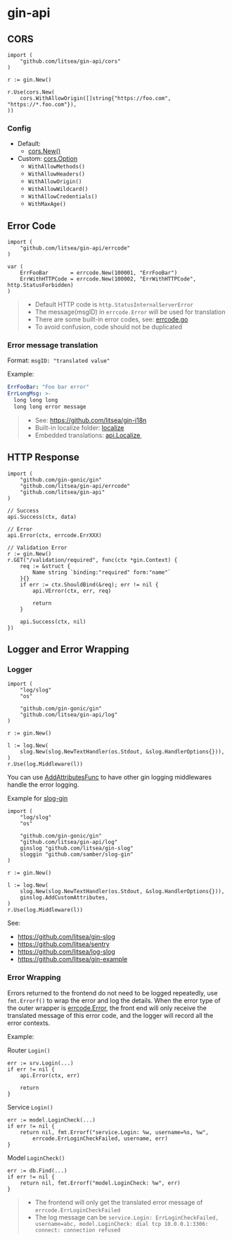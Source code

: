 # gin-api

## CORS

```golang
import (
	"github.com/litsea/gin-api/cors"
)

r := gin.New()

r.Use(cors.New(
	cors.WithAllowOrigin([]string{"https://foo.com", "https://*.foo.com"}),
))
```

### Config

* Default:
  * [cors.New()](cors/middleware.go)
* Custom: [cors.Option](cors/option.go)
  * `WithAllowMethods()`
  * `WithAllowHeaders()`
  * `WithAllowOrigin()`
  * `WithAllowWildcard()`
  * `WithAllowCredentials()`
  * `WithMaxAge()`

## Error Code

```golang
import (
	"github.com/litsea/gin-api/errcode"
)

var (
	ErrFooBar       = errcode.New(100001, "ErrFooBar")
	ErrWithHTTPCode = errcode.New(100002, "ErrWithHTTPCode", http.StatusForbidden)
)
```

> * Default HTTP code is `http.StatusInternalServerError`
> * The message(msgID) in `errcode.Error` will be used for translation
> * There are some built-in error codes, see: [errcode.go](errcode/errcode.go)
> * To avoid confusion, code should not be duplicated

### Error message translation

Format: `msgID: "translated value"`

Example:

```yaml
ErrFooBar: "Foo bar error"
ErrLongMsg: >-
  long long long
  long long error message
```

> * See: https://github.com/litsea/gin-i18n
> * Built-in localize folder: [localize](localize)
> * Embedded translations: [api.Localize](api.go),

## HTTP Response

```golang
import (
	"github.com/gin-gonic/gin"
	"github.com/litsea/gin-api/errcode"
	"github.com/litsea/gin-api"
)

// Success
api.Success(ctx, data)

// Error
api.Error(ctx, errcode.ErrXXX)

// Validation Error
r := gin.New()
r.GET("/validation/required", func(ctx *gin.Context) {
	req := &struct {
		Name string `binding:"required" form:"name"`
	}{}
	if err := ctx.ShouldBind(&req); err != nil {
		api.VError(ctx, err, req)

		return
	}

	api.Success(ctx, nil)
})
```

## Logger and Error Wrapping

### Logger

```golang
import (
	"log/slog"
	"os"

	"github.com/gin-gonic/gin"
	"github.com/litsea/gin-api/log"
)

r := gin.New()

l := log.New(
	slog.New(slog.NewTextHandler(os.Stdout, &slog.HandlerOptions{})),
)
r.Use(log.Middleware(l))
```

You can use [AddAttributesFunc](log/log.go) to have other gin logging middlewares handle the error logging.

Example for [slog-gin](https://github.com/samber/slog-gin)

```golang
import (
	"log/slog"
	"os"

	"github.com/gin-gonic/gin"
	"github.com/litsea/gin-api/log"
	ginslog "github.com/litsea/gin-slog"
	sloggin "github.com/samber/slog-gin"
)

r := gin.New()

l := log.New(
	slog.New(slog.NewTextHandler(os.Stdout, &slog.HandlerOptions{})),
	ginslog.AddCustomAttributes,
)
r.Use(log.Middleware(l))
```

See:

* https://github.com/litsea/gin-slog
* https://github.com/litsea/sentry
* https://github.com/litsea/log-slog
* https://github.com/litsea/gin-example

### Error Wrapping

Errors returned to the frontend do not need to be logged repeatedly, use `fmt.Errorf()` to wrap the error and log the details. When the error type of the outer wrapper is [errcode.Error](errcode/errcode.go), the front end will only receive the translated message of this error code, and the logger will record all the error contexts.

Example:

Router `Login()`

```golang
err := srv.Login(...)
if err != nil {
	api.Error(ctx, err)

	return
}
```

Service `Login()`

```golang
err := model.LoginCheck(...)
if err != nil {
	return nil, fmt.Errorf("service.Login: %w, username=%s, %w",
		errcode.ErrLoginCheckFailed, username, err)
}
```

Model `LoginCheck()`

```golang
err := db.Find(...)
if err != nil {
	return nil, fmt.Errorf("model.LoginCheck: %w", err)
}
```

> * The frontend will only get the translated error message of `errcode.ErrLoginCheckFailed`
> * The log message can be `service.Login: ErrLoginCheckFailed, username=abc, model.LoginCheck: dial tcp 10.0.0.1:3306: connect: connection refused`
